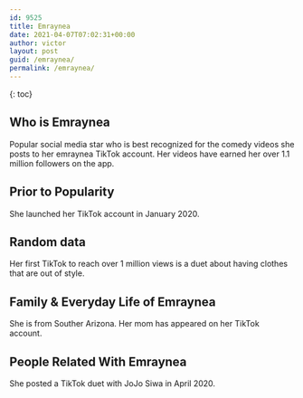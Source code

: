 ```yaml
---
id: 9525
title: Emraynea
date: 2021-04-07T07:02:31+00:00
author: victor
layout: post
guid: /emraynea/
permalink: /emraynea/
---
```



{: toc}


## Who is Emraynea



Popular social media star who is best recognized for the comedy videos she posts to her emraynea TikTok account. Her videos have earned her over 1.1 million followers on the app. 

                
                
                
## Prior to Popularity



She launched her TikTok account in January 2020. 

                
                
                
## Random data



Her first TikTok to reach over 1 million views is a duet about having clothes that are out of style. 

                
                
                
## Family & Everyday Life of Emraynea



She is from Souther Arizona. Her mom has appeared on her TikTok account. 

                
                
                
## People Related With Emraynea



She posted a TikTok duet with JoJo Siwa in April 2020. 

                
              
            
          
          
          